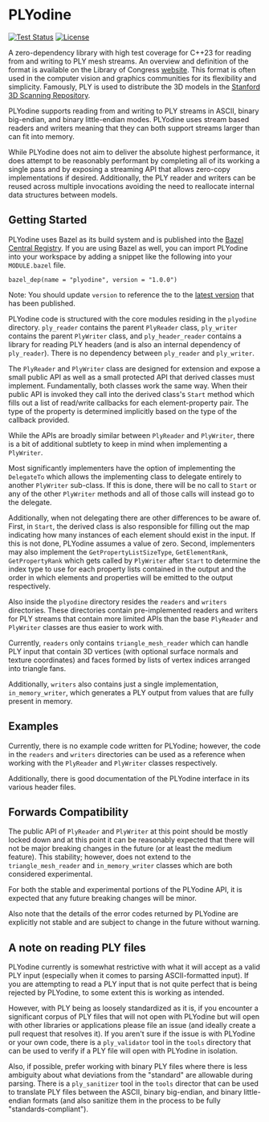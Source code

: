 # PLYodine

[![Test Status](https://github.com/BradleyMarie/plyodine/actions/workflows/c-cpp.yml/badge.svg?branch=main)](https://github.com/BradleyMarie/plyodine/actions/workflows/c-cpp.yml)
[![License](https://img.shields.io/badge/License-BSD_3--Clause-blue.svg)](https://github.com/BradleyMarie/plyodine/blob/main/LICENSE)

A zero-dependency library with high test coverage for C++23 for reading from and
writing to PLY mesh streams. An overview and definition of the format is
available on the Library of Congress
[website](https://www.loc.gov/preservation/digital/formats/fdd/fdd000501.shtml).
This format is often used in the computer vision and graphics communities for
its flexibility and simplicity. Famously, PLY is used to distribute the 3D
models in the
[Stanford 3D Scanning Repository](http://graphics.stanford.edu/data/3Dscanrep/).

PLYodine supports reading from and writing to PLY streams in ASCII, binary
big-endian, and binary little-endian modes. PLYodine uses stream based readers
and writers meaning that they can both support streams larger than can fit into
memory.

While PLYodine does not aim to deliver the absolute highest performance, it does
attempt to be reasonably performant by completing all of its working a single
pass and by exposing a streaming API that allows zero-copy implementations if
desired. Additionally, the PLY reader and writers can be reused across multiple
invocations avoiding the need to reallocate internal data structures between
models.

## Getting Started

PLYodine uses Bazel as its build system and is published into the
[Bazel Central Registry](https://registry.bazel.build/modules/plyodine). If you
are using Bazel as well, you can import PLYodine into your workspace by adding a
snippet like the following into your `MODULE.bazel` file.

```
bazel_dep(name = "plyodine", version = "1.0.0")
```

Note: You should update `version` to reference the to the 
[latest version](https://registry.bazel.build/modules/plyodine) that has been
published.

PLYodine code is structured with the core modules residing in the `plyodine`
directory. `ply_reader` contains the parent `PlyReader` class, `ply_writer`
contains the parent `PlyWriter` class, and `ply_header_reader` contains a
library for reading PLY headers (and is also an internal dependency of
`ply_reader`). There is no dependency between `ply_reader` and `ply_writer`.

The `PlyReader` and `PlyWriter` class are designed for extension and expose a
small public API as well as a small protected API that derived classes must
implement. Fundamentally, both classes work the same way. When their public API
is invoked they call into the derived class's `Start` method which fills out
a list of read/write callbacks for each element-property pair. The type of the
property is determined implicitly based on the type of the callback provided.

While the APIs are broadly similar between `PlyReader` and `PlyWriter`, there is
a bit of additional subtlety to keep in mind when implementing a `PlyWriter`.

Most significantly implementers have the option of implementing the `DelegateTo`
which allows the implementing class to delegate entirely to another `PlyWriter`
sub-class. If this is done, there will be no call to `Start` or any of the other
`PlyWriter` methods and all of those calls will instead go to the delegate.

Additionally, when not delegating there are other differences to be aware of.
First, in `Start`, the derived class is also responsible for filling out the map
indicating how many instances of each element should exist in the input. If this
is not done, PLYodine assumes a value of zero. Second, implementers may also
implement the `GetPropertyListSizeType`, `GetElementRank`, `GetPropertyRank` 
which gets called by `PlyWriter` after `Start` to determine the index type to
use for each property lists contained in the output and the order in which
elements and properties will be emitted to the output respectively.

Also inside the `plyodine` directory resides the `readers` and `writers`
directories. These directories contain pre-implemented readers and writers for
PLY streams that contain more limited APIs than the base `PlyReader` and
`PlyWriter` classes are thus easier to work with.

Currently, `readers` only contains `triangle_mesh_reader` which can handle PLY
input that contain 3D vertices (with optional surface normals and texture
coordinates) and faces formed by lists of vertex indices arranged into triangle
fans.

Additionally, `writers` also contains just a single implementation,
`in_memory_writer`, which generates a PLY output from values that are fully
present in memory.

## Examples

Currently, there is no example code written for PLYodine; however, the code in
the `readers` and `writers` directories can be used as a reference when working
with the `PlyReader` and `PlyWriter` classes respectively.

Additionally, there is good documentation of the PLYodine interface in its
various header files.

## Forwards Compatibility

The public API of `PlyReader` and `PlyWriter` at this point should be mostly
locked down and at this point it can be reasonably expected that there will not
be major breaking changes in the future (or at least the medium feature). This
stability; however, does not extend to the `triangle_mesh_reader` and
`in_memory_writer` classes which are both considered experimental.

For both the stable and experimental portions of the PLYodine API, it is
expected that any future breaking changes will be minor.

Also note that the details of the error codes returned by PLYodine are
explicitly not stable and are subject to change in the future without warning.

## A note on reading PLY files

PLYodine currently is somewhat restrictive with what it will accept as a valid
PLY input (especially when it comes to parsing ASCII-formatted input). If you
are attempting to read a PLY input that is not quite perfect that is being
rejected by PLYodine, to some extent this is working as intended.

However, with PLY being as loosely standardized as it is, if you encounter a
significant corpus of PLY files that will not open with PLYodine but will open
with other libraries or applications please file an issue (and ideally create a
pull request that resolves it). If you aren't sure if the issue is with PLYodine
or your own code, there is a `ply_validator` tool in the `tools` directory that
can be used to verify if a PLY file will open with PLYodine in isolation.

Also, if possible, prefer working with binary PLY files where there is less
ambiguity about what deviations from the "standard" are allowable during
parsing. There is a `ply_sanitizer` tool in the `tools` director that can be
used to translate PLY files between the ASCII, binary big-endian, and binary
little-endian formats (and also sanitize them in the process to be fully
"standards-compliant").